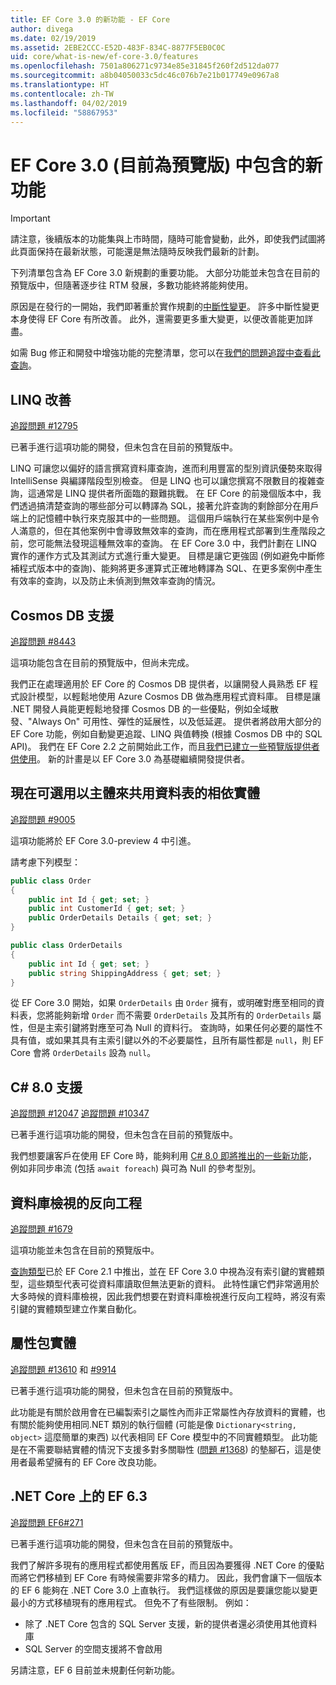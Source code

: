 ```yaml
---
title: EF Core 3.0 的新功能 - EF Core
author: divega
ms.date: 02/19/2019
ms.assetid: 2EBE2CCC-E52D-483F-834C-8877F5EB0C0C
uid: core/what-is-new/ef-core-3.0/features
ms.openlocfilehash: 7501a806271c9734e85e31845f260f2d512da077
ms.sourcegitcommit: a8b04050033c5dc46c076b7e21b017749e0967a8
ms.translationtype: HT
ms.contentlocale: zh-TW
ms.lasthandoff: 04/02/2019
ms.locfileid: "58867953"
---
```

# <a name="new-features-included-in-ef-core-30-currently-in-preview"></a>EF Core 3.0 (目前為預覽版) 中包含的新功能

> [!IMPORTANT]
> 請注意，後續版本的功能集與上市時間，隨時可能會變動，此外，即使我們試圖將此頁面保持在最新狀態，可能還是無法隨時反映我們最新的計劃。

下列清單包含為 EF Core 3.0 新規劃的重要功能。
大部分功能並未包含在目前的預覽版中，但隨著逐步往 RTM 發展，多數功能終將能夠使用。

原因是在發行的一開始，我們即著重於實作規劃的[中斷性變更](xref:core/what-is-new/ef-core-3.0/breaking-changes)。
許多中斷性變更本身使得 EF Core 有所改善。
此外，還需要更多重大變更，以便改善能更加詳盡。 

如需 Bug 修正和開發中增強功能的完整清單，您可以在[我們的問題追蹤中查看此查詢](https://github.com/aspnet/EntityFrameworkCore/issues?q=is%3Aopen+is%3Aissue+milestone%3A3.0.0+sort%3Areactions-%2B1-desc)。

## <a name="linq-improvements"></a>LINQ 改善 

[追蹤問題 #12795](https://github.com/aspnet/EntityFrameworkCore/issues/12795)

已著手進行這項功能的開發，但未包含在目前的預覽版中。

LINQ 可讓您以偏好的語言撰寫資料庫查詢，進而利用豐富的型別資訊優勢來取得 IntelliSense 與編譯階段型別檢查。
但是 LINQ 也可以讓您撰寫不限數目的複雜查詢，這通常是 LINQ 提供者所面臨的艱難挑戰。
在 EF Core 的前幾個版本中，我們透過搞清楚查詢的哪些部分可以轉譯為 SQL，接著允許查詢的剩餘部分在用戶端上的記憶體中執行來克服其中的一些問題。
這個用戶端執行在某些案例中是令人滿意的，但在其他案例中會導致無效率的查詢，而在應用程式部署到生產階段之前，您可能無法發現這種無效率的查詢。
在 EF Core 3.0 中，我們計劃在 LINQ 實作的運作方式及其測試方式進行重大變更。
目標是讓它更強固 (例如避免中斷修補程式版本中的查詢)、能夠將更多運算式正確地轉譯為 SQL、在更多案例中產生有效率的查詢，以及防止未偵測到無效率查詢的情況。

## <a name="cosmos-db-support"></a>Cosmos DB 支援 

[追蹤問題 #8443](https://github.com/aspnet/EntityFrameworkCore/issues/8443)

這項功能包含在目前的預覽版中，但尚未完成。 

我們正在處理適用於 EF Core 的 Cosmos DB 提供者，以讓開發人員熟悉 EF 程式設計模型，以輕鬆地使用 Azure Cosmos DB 做為應用程式資料庫。
目標是讓 .NET 開發人員能更輕鬆地發揮 Cosmos DB 的一些優點，例如全域散發、"Always On" 可用性、彈性的延展性，以及低延遲。
提供者將啟用大部分的 EF Core 功能，例如自動變更追蹤、LINQ 與值轉換 (根據 Cosmos DB 中的 SQL API)。
我們在 EF Core 2.2 之前開始此工作，而且[我們已建立一些預覽版提供者供使用](https://blogs.msdn.microsoft.com/dotnet/2018/10/17/announcing-entity-framework-core-2-2-preview-3/)。
新的計畫是以 EF Core 3.0 為基礎繼續開發提供者。 

## <a name="dependent-entities-sharing-the-table-with-the-principal-are-now-optional"></a>現在可選用以主體來共用資料表的相依實體

[追蹤問題 #9005](https://github.com/aspnet/EntityFrameworkCore/issues/9005)

這項功能將於 EF Core 3.0-preview 4 中引進。

請考慮下列模型：
```C#
public class Order
{
    public int Id { get; set; }
    public int CustomerId { get; set; }
    public OrderDetails Details { get; set; }
}

public class OrderDetails
{
    public int Id { get; set; }
    public string ShippingAddress { get; set; }
}
```

從 EF Core 3.0 開始，如果 `OrderDetails` 由 `Order` 擁有，或明確對應至相同的資料表，您將能夠新增 `Order` 而不需要 `OrderDetails` 及其所有的 `OrderDetails` 屬性，但是主索引鍵將對應至可為 Null 的資料行。
查詢時，如果任何必要的屬性不具有值，或如果其具有主索引鍵以外的不必要屬性，且所有屬性都是 `null`，則 EF Core 會將 `OrderDetails` 設為 `null`。

## <a name="c-80-support"></a>C# 8.0 支援

[追蹤問題 #12047](https://github.com/aspnet/EntityFrameworkCore/issues/12047)
[追蹤問題 #10347](https://github.com/aspnet/EntityFrameworkCore/issues/10347)

已著手進行這項功能的開發，但未包含在目前的預覽版中。

我們想要讓客戶在使用 EF Core 時，能夠利用 [C# 8.0 即將推出的一些新功能](https://blogs.msdn.microsoft.com/dotnet/2018/11/12/building-c-8-0/)，例如非同步串流 (包括 `await foreach`) 與可為 Null 的參考型別。

## <a name="reverse-engineering-of-database-views"></a>資料庫檢視的反向工程

[追蹤問題 #1679](https://github.com/aspnet/EntityFrameworkCore/issues/1679)

這項功能並未包含在目前的預覽版中。

[查詢類型](xref:core/modeling/query-types)已於 EF Core 2.1 中推出，並在 EF Core 3.0 中視為沒有索引鍵的實體類型，這些類型代表可從資料庫讀取但無法更新的資料。
此特性讓它們非常適用於大多時候的資料庫檢視，因此我們想要在對資料庫檢視進行反向工程時，將沒有索引鍵的實體類型建立作業自動化。

## <a name="property-bag-entities"></a>屬性包實體

[追蹤問題 #13610](https://github.com/aspnet/EntityFrameworkCore/issues/13610) 和 [#9914](https://github.com/aspnet/EntityFrameworkCore/issues/9914)

已著手進行這項功能的開發，但未包含在目前的預覽版中。 

此功能是有關於啟用會在已編製索引之屬性內而非正常屬性內存放資料的實體，也有關於能夠使用相同.NET 類別的執行個體 (可能是像 `Dictionary<string, object>` 這麼簡單的東西) 以代表相同 EF Core 模型中的不同實體類型。
此功能是在不需要聯結實體的情況下支援多對多關聯性 ([問題 #1368](https://github.com/aspnet/EntityFrameworkCore/issues/1368)) 的墊腳石，這是使用者最希望擁有的 EF Core 改良功能。

## <a name="ef-63-on-net-core"></a>.NET Core 上的 EF 6.3

[追蹤問題 EF6#271](https://github.com/aspnet/EntityFramework6/issues/271)

已著手進行這項功能的開發，但未包含在目前的預覽版中。 

我們了解許多現有的應用程式都使用舊版 EF，而且因為要獲得 .NET Core 的優點而將它們移植到 EF Core 有時候需要非常多的精力。
因此，我們會讓下一個版本的 EF 6 能夠在 .NET Core 3.0 上直執行。
我們這樣做的原因是要讓您能以變更最小的方式移植現有的應用程式。
但免不了有些限制。 例如：
- 除了 .NET Core 包含的 SQL Server 支援，新的提供者還必須使用其他資料庫
- SQL Server 的空間支援將不會啟用

另請注意，EF 6 目前並未規劃任何新功能。

